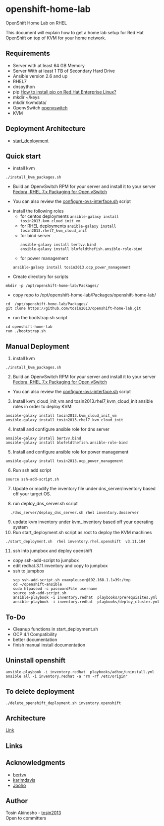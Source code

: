 # openshift-home-lab
OpenShift Home Lab on RHEL

This document will explain how to get a home lab setup for Red Hat OpenShift on top of KVM for your home network.

## Requirements
* Server with at least 64 GB Memory
* Server With at least 1 TB of Secondary Hard Drive
* Ansible version 2.6 and up
* RHEL7
* dnspython
* pip [How to install pip on Red Hat Enterprise Linux?](https://access.redhat.com/solutions/1519803)
* mkdir ~/keys
* mkdir /kvmdata/
* OpenvSwitch  [openvswitch](https://www.linuxtechi.com/install-use-openvswitch-kvm-centos-7-rhel-7/)
* KVM

## Deployment Architecture
* [start_deployment](architecture/start_deployment_arch_diagram.png)

## Quick start

* install kvm
```
./install_kvm_packages.sh
```
* Build an OpenvSwitch RPM for your server and install it to your server [Fedora, RHEL 7.x Packaging for Open vSwitch](http://docs.openvswitch.org/en/latest/intro/install/fedora/)
- You can also review the [configure-ovs-interface.sh](scripts/configure-ovs-interface.sh) script
* install the following roles
  - for centos deployments ```ansible-galaxy install tosin2013.kvm_cloud_init_vm```
  - for RHEL deployments ```ansible-galaxy install tosin2013.rhel7_kvm_cloud_init```
  - for bind server
    ```
    ansible-galaxy install bertvv.bind
    ansible-galaxy install blofeldthefish.ansible-role-bind
    ```
  - for power management
  ```
  ansible-galaxy install tosin2013.ocp_power_management
  ```
* Create directory for scripts
```
mkdir -p /opt/openshift-home-lab/Packages/
```
* copy repo to /opt/openshift-home-lab/Packages/openshift-home-lab/
```
cd  /opt/openshift-home-lab/Packages/
git clone https://github.com/tosin2013/openshift-home-lab.git
```

* run the bootstrap.sh script
```
cd openshift-home-lab
run ./bootstrap.sh
```

## Manual Deployment

1. install kvm
```
./install_kvm_packages.sh
```
2. Build an OpenvSwitch RPM for your server and install it to your server [Fedora, RHEL 7.x Packaging for Open vSwitch](http://docs.openvswitch.org/en/latest/intro/install/fedora/)
- You can also review the [configure-ovs-interface.sh](scripts/configure-ovs-interface.sh) script

3. Install  kvm_cloud_init_vm  and tosin2013.rhel7_kvm_cloud_init ansible roles in order to deploy KVM
```
ansible-galaxy install tosin2013.kvm_cloud_init_vm
ansible-galaxy install tosin2013.rhel7_kvm_cloud_init
```
4. Install and configure ansible role for  dns server
```
ansible-galaxy install bertvv.bind
ansible-galaxy install blofeldthefish.ansible-role-bind  
```
5. Install and configure ansible role for power management
```
ansible-galaxy install tosin2013.ocp_power_management
```

6. Run ssh add script
```
source ssh-add-script.sh
```
7. Update or modify the inventory file under dns_server/inventory based off your target OS.

8. run  deploy_dns_server.sh script
```
  ./dns_server/deploy_dns_server.sh rhel inventory.dnsserver
```

9. update kvm inventory under kvm_inventory based off your operating system
10. Run start_deployment.sh script as root to deploy the KVM machines
```
./start_deployment.sh  rhel inventory.rhel.openshift  v3.11.104
```

11. ssh into jumpbox and deploy openshift
  - copy ssh-add-script to jumpbox
  - edit redhat.3.11.inventory and copy to jumpbox
  - ssh to jumpbox
    ```
    scp ssh-add-script.sh exampleuser@192.168.1.1=39:/tmp
    cd ~/openshift-ansible
    sudo htpasswd -c passwordFile username
    source ssh-add-script.sh
    ansible-playbook -i inventory.redhat  playbooks/prerequisites.yml
    ansible-playbook -i inventory.redhat  playbooks/deploy_cluster.yml
    ```

## To-Do
* Cleanup functions in start_deployment.sh
* OCP 4.1 Compatibility
* better documentation
* finish manual install documentation


## Uninstall openshift
```
ansible-playbook -i inventory.redhat  playbooks/adhoc/uninstall.yml  
ansible all -i inventory.redhat -a "rm -rf /etc/origin"  
```
## To delete deployment
```
./delete_openshift_deployment.sh inventory.openshift
```

## Architecture
[Link](https://github.com/tosin2013/openshift-home-lab/tree/master/architecture)

## Links

## Acknowledgments
* [bertvv](https://github.com/bertvv)
* [karlmdavis](https://github.com/karlmdavis)
* [Jooho](https://github.com/Jooho)

## Author
Tosin Akinosho - [tosin2013](https://github.com/tosin2013)  
Open to committers  

